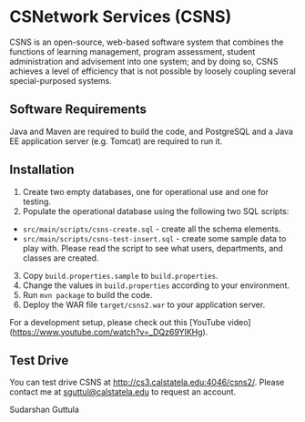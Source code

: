 # CSNetwork Services (CSNS)

CSNS is an open-source, web-based software system that combines the functions
of learning management, program assessment, student administration and
advisement into one system; and by doing so, CSNS achieves a level of
efficiency that is not possible by loosely coupling several special-purposed
systems.

## Software Requirements

Java and Maven are required to build the code, and PostgreSQL and a Java EE
application server (e.g. Tomcat) are required to run it.

## Installation

1. Create two empty databases, one for operational use and one for testing.
2. Populate the operational database using the following two SQL scripts:
  * `src/main/scripts/csns-create.sql` - create all the schema
    elements.
  * `src/main/scripts/csns-test-insert.sql` - create some sample
    data to play with. Please read the script to see what users, departments,
    and classes are created.
3. Copy `build.properties.sample` to `build.properties`.
4. Change the values in `build.properties` according to your environment.
5. Run `mvn package` to build the code.
6. Deploy the WAR file `target/csns2.war` to your application server.

For a development setup, please check out this [YouTube video]
(https://www.youtube.com/watch?v=_DQz69YIKHg).

## Test Drive

You can test drive CSNS at http://cs3.calstatela.edu:4046/csns2/. Please
contact me at sguttul@calstatela.edu to request an account.

Sudarshan Guttula
